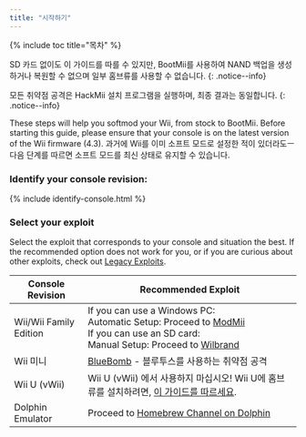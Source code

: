 ```yaml
---
title: "시작하기"
---
```


{% include toc title="목차" %}

SD 카드 없이도 이 가이드를 따를 수 있지만, BootMii를 사용하여 NAND 백업을 생성하거나 복원할 수 없으며 일부 홈브류를 사용할 수 없습니다.
{: .notice--info}

모든 취약점 공격은 HackMii 설치 프로그램을 실행하며, 최종 결과는 동일합니다.
{: .notice--info}

These steps will help you softmod your Wii, from stock to BootMii. Before starting this guide, please ensure that your console is on the latest version of the Wii firmware (4.3). 과거에 Wii를 이미 소프트 모드로 설정한 적이 있더라도ㅡ 다음 단계를 따르면 소프트 모드를 최신 상태로 유지할 수 있습니다.

### Identify your console revision:

{% include identify-console.html %}<br>

### Select your exploit

Select the exploit that corresponds to your console and situation the best. If the recommended option does not work for you, or if you are curious about other exploits, check out [Legacy Exploits](legacy-exploits).

| Console Revision       | Recommended Exploit                                                                                                                                                              |
| ---------------------- | -------------------------------------------------------------------------------------------------------------------------------------------------------------------------------- |
| Wii/Wii Family Edition | If you can use a Windows PC:<br> Automatic Setup: Proceed to [ModMii](modmii)<br> If you can use an SD card:<br> Manual Setup: Proceed to [Wilbrand](wilbrand) |
| Wii 미니                 | [BlueBomb](bluebomb) - 블루투스를 사용하는 취약점 공격                                                                                                                                         |
| Wii U (vWii)           | Wii U (vWii) 에서 사용하지 마십시오! Wii U에 홈브류를 설치하려면, [이 가이드를 따르세요](https://wiiu.hacks.guide).                                                                                           |
| Dolphin Emulator       | Proceed to [Homebrew Channel on Dolphin](homebrew-dolphin)                                                                                                                       |
